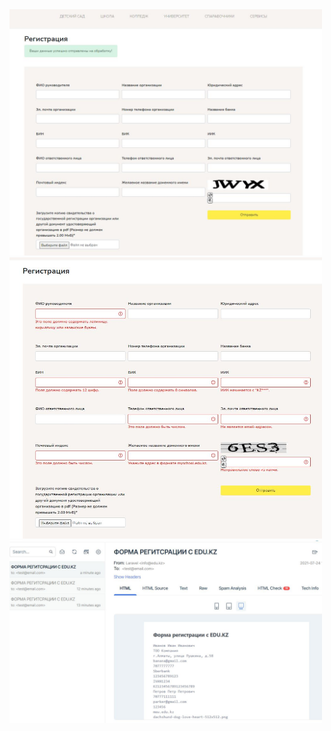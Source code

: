 <div style="margin: 0 auto;">
    <img src="success.JPG" width="500px">
    <img src="invalid.JPG" width="500px">
    <img src="mail.JPG" width="500px">
</div>
